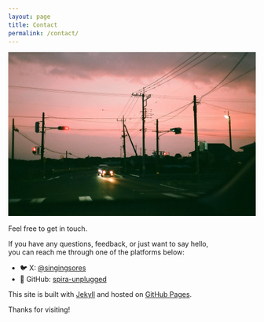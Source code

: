 ```yaml
---
layout: page
title: Contact
permalink: /contact/
---
```

![代替テキスト](/assets/img/contact.jpg)

Feel free to get in touch.

If you have any questions, feedback, or just want to say hello,  
you can reach me through one of the platforms below:

- 🐦 X: [@singingsores](https://x.com/singingsores)
- 💬 GitHub: [spira-unplugged
](https://github.com/spira-unplugged)

This site is built with [Jekyll](https://jekyllrb.com) and hosted on [GitHub Pages](https://pages.github.com).

Thanks for visiting!
